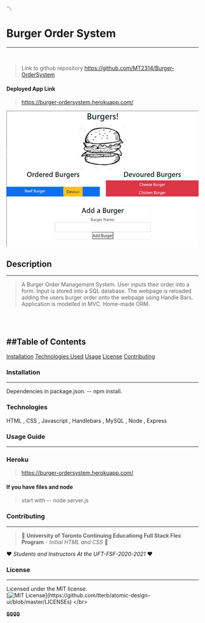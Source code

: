 
:part_alternation_mark:

    
# Burger Order System
---
</br>
    
>Link to github repository https://github.com/MT2314/Burger-OrderSystem
#### Deployed App Link
>https://burger-ordersystem.herokuapp.com/
    
<img src= "public\assets\img\appScreenshot.jpg" alt="Burger Order System Screenshot" width="600"/>
    
## Description
---
> A Burger Order Management System. User inputs their order into a form. Input is stored into a SQL database. The webpage is reloaded adding the users burger order onto the webpage using Handle Bars. Application is modelled in MVC. Home-made ORM.
    
</br>
</br>

##Table of Contents
---
[Installation](#installation)
[Technologies Used](#technologies)
[Usage](#usage-guide)
[License](#license)
[Contributing](#contributing)

### Installation
---
 Dependencies in package.json.
 -- npm install. 

### Technologies
HTML , CSS , Javascript , Handlebars , MySQL , Node , Express

### Usage Guide
---
### Heroku
>https://burger-ordersystem.herokuapp.com/
#### If you have files and node
> start with 
> -- node server.js

### Contributing
---
> :school: 
**University of Toronto Continuing Educationg
Full Stack Flex Program** - *Initial HTML and CSS*
:school:

:heart: 
*Students and Instructors At the UFT-FSF-2020-2021*
:heart:


### License
---
Licensed under the MIT license.
<br>
[![MIT License](https://img.shields.io/apm/l/atomic-design-ui.svg?)](https://github.com/tterb/atomic-design-ui/blob/master/LICENSEs)
</br>

:lock::lock::lock::lock:
